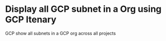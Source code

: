 # Display all GCP subnet in a Org using GCP Itenary
GCP show all subnets in a GCP org across all projects
